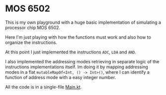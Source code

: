 # MOS 6502

This is my own playground with a huge basic implementation of simulating a processor chip MOS 6502.

Here I'm just playing with how the functions must work and also how to organize the instructions.

At this point I just implemented the instructions `ADC`, `LDA` and `AND`.

I also implemented the addressing modes retrieving in separate logic of the instructions implementations itself. Im doing it by mapping addressing modes in a flat `mutableMapOf<Int, () -> Int>()`, where I can identify a function of address mode with a easy integer number.

All the code is in a single-file [Main.kt](src%2Fmain%2Fkotlin%2FMain.kt).